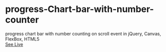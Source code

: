 # progress-Chart-bar-with-number-counter
progress chart bar with number counting on scroll event in jQuery, Canvas, FlexBox, HTML5
<br>
<a href='https://mykolajkrusser.github.io/progress-Chart-bar-with-number-counter'>See Live</a>
